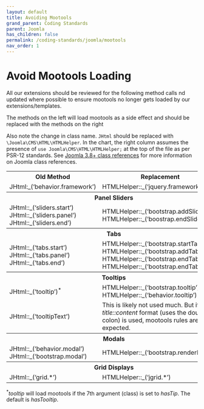 ```yaml
---
layout: default
title: Avoiding Mootools
grand_parent: Coding Standards
parent: Joomla
has_children: false
permalink: /coding-standards/joomla/mootools
nav_order: 1
---
```


# Avoid Mootools Loading

All our extensions should be reviewed for the following method calls 
nd updated where possible to ensure mootools no longer gets loaded by
our extensions/templates.

The methods on the left will load mootools as a side effect and should be replaced
with the methods on the right

Also note the change in class name. `JHtml` should be replaced with 
`\Joomla\CMS\HTML\HTMLHelper`. In the chart, the right column assumes
the presence of `use Joomla\CMS\HTML\HTMLHelper;` at the top of the file
as per PSR-12 standards. See [Joomla 3.8+ class references](/coding-standards/joomla#joomla-38-class-references)
for more information on Joomla class references.

<table>
    <tr>
       <th>Old Method</th>
       <th>Replacement</th>
    </tr>
    <tr>
        <td>JHtml:_(‘behavior.framework’)</td>
        <td>HTMLHelper::_(‘jquery.framework’)</td>
    </tr>
    <tr>
        <th colspan="2">Panel Sliders</th>
    </tr>
    <tr>
        <td>
            JHtml::_(‘sliders.start’)<br>
            JHtml::_(‘sliders.panel’)<br>
            JHtml::_(‘sliders.end’)</td>
        <td>
            HTMLHelper::_(‘bootstrap.addSlide’)<br>
            HTMLHelper::_(‘boostrap.endSlide’)
        </td>
    </tr>
    <tr>
        <th colspan="2">Tabs</th>
    </tr>
    <td>
        JHtml::_(‘tabs.start’)<br>
        JHtml::_(‘tabs.panel’)<br>
        JHtml::_(‘tabs.end’)
    </td>
    <td>
        HTMLHelper::_(‘bootstrap.startTabSet’)<br>
        HTMLHelper::_(‘bootstrap.addTab’)<br>
        HTMLHelper::_(‘bootstrap.endTab’)<br>
        HTMLHelper::_(‘bootstrap.endTabSet’)
    </td>
    <tr>
        <th colspan="2">Tooltips</th>
    </tr>
    <tr>
        <td>
            JHtml::_(‘tooltip’)<sup>*</sup>
        </td>
        <td>
            HTMLHelper::_(‘bootstrap.tooltip’)<br>
            HTMLHelper::_(‘behavior.tooltip’)
        </td>
    </tr>
    <tr>
        <td>
            JHtml::_(‘tooltipText’)
        </td>
        <td>
            This is likely not used much. But if the <em>title::content</em>
            format (uses the double colon) is used, mootools rules are expected.
        </td>
    </tr>
    <tr>
        <th colspan="2">Modals</th>
    </tr>
    <tr>
        <td>
            JHtml::_(‘behavior.modal’)<br>
            JHtml::_(‘bootstrap.modal’)
        </td>
        <td>
            HTMLHelper::_(‘bootstrap.renderModal’)
        </td>
    </tr>
    <tr>
        <th colspan="2">Grid Displays</th>
    </tr>
    <tr>
        <td>
            JHtml::_(‘grid.*’)
        </td>
        <td>
            HTMLHelper::_(‘jgrid.*’)
        </td>
    </tr>
</table>

<sup>*</sup>_tooltip_ will load mootools if the 7th argument (class) is set to _hasTip_.
The default is _hasTooltip_.  
